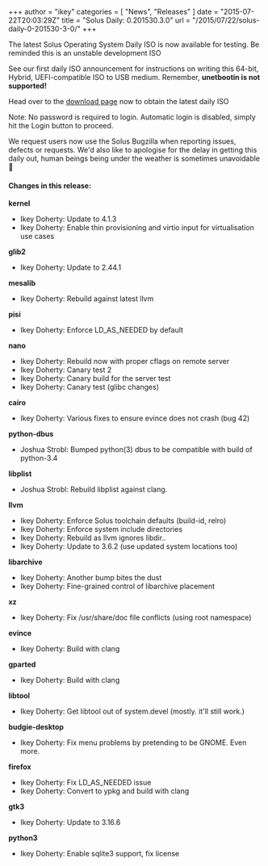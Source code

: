 +++
author = "ikey"
categories = [
"News",
"Releases"
]
date =  "2015-07-22T20:03:29Z"
title = "Solus Daily: 0.201530.3.0"
url = "/2015/07/22/solus-daily-0-201530-3-0/"
+++

The latest Solus Operating System Daily ISO is now available for testing. Be reminded this is an unstable development ISO

See our first daily ISO announcement for instructions on writing this 64-bit, Hybrid, UEFI-compatible ISO to USB medium. Remember, **unetbootin is not supported!**

Head over to the [download page](https://getsol.us/download) now to obtain the latest daily ISO

Note: No password is required to login. Automatic login is disabled, simply hit the Login button to proceed.

We request users now use the Solus Bugzilla when reporting issues, defects or requests. We'd also like to apologise for the delay in getting this daily out, human beings being under the weather is sometimes
unavoidable 🙂

#### Changes in this release:

**kernel**

- Ikey Doherty: Update to 4.1.3
- Ikey Doherty: Enable thin provisioning and virtio input for virtualisation use cases

**glib2**

- Ikey Doherty: Update to 2.44.1

**mesalib**

- Ikey Doherty: Rebuild against latest llvm

**pisi**

- Ikey Doherty: Enforce LD\_AS\_NEEDED by default

**nano**

- Ikey Doherty: Rebuild now with proper cflags on remote server
- Ikey Doherty: Canary test 2
- Ikey Doherty: Canary build for the server test
- Ikey Doherty: Canary test (glibc changes)

**cairo**

- Ikey Doherty: Various fixes to ensure evince does not crash (bug 42)

**python-dbus**

- Joshua Strobl: Bumped python(3) dbus to be compatible with build of python-3.4

**libplist**

- Joshua Strobl: Rebuild libplist against clang.

**llvm**

- Ikey Doherty: Enforce Solus toolchain defaults (build-id, relro)
- Ikey Doherty: Enforce system include directories
- Ikey Doherty: Rebuild as llvm ignores libdir..
- Ikey Doherty: Update to 3.6.2 (use updated system locations too)

**libarchive**

- Ikey Doherty: Another bump bites the dust
- Ikey Doherty: Fine-grained control of libarchive placement

**xz**

- Ikey Doherty: Fix /usr/share/doc file conflicts (using root namespace)

**evince**

- Ikey Doherty: Build with clang

**gparted**

- Ikey Doherty: Build with clang

**libtool**

- Ikey Doherty: Get libtool out of system.devel (mostly. it'll still work.)

**budgie-desktop**

- Ikey Doherty: Fix menu problems by pretending to be GNOME. Even more.

**firefox**

- Ikey Doherty: Fix LD\_AS\_NEEDED issue
- Ikey Doherty: Convert to ypkg and build with clang

**gtk3**

- Ikey Doherty: Update to 3.16.6

**python3**

  - Ikey Doherty: Enable sqlite3 support, fix license
